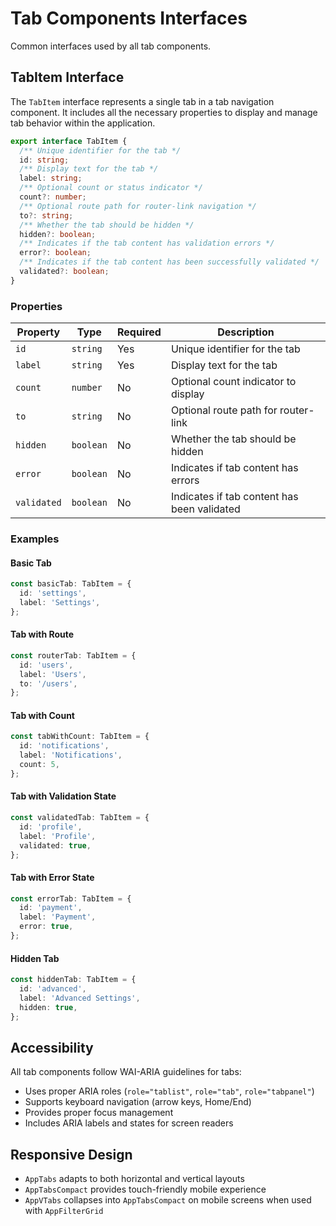 # Tab Components Interfaces

Common interfaces used by all tab components.

## TabItem Interface

The `TabItem` interface represents a single tab in a tab navigation component. It includes all the necessary properties to display and manage tab behavior within the application.

```typescript
export interface TabItem {
  /** Unique identifier for the tab */
  id: string;
  /** Display text for the tab */
  label: string;
  /** Optional count or status indicator */
  count?: number;
  /** Optional route path for router-link navigation */
  to?: string;
  /** Whether the tab should be hidden */
  hidden?: boolean;
  /** Indicates if the tab content has validation errors */
  error?: boolean;
  /** Indicates if the tab content has been successfully validated */
  validated?: boolean;
}
```

### Properties

| Property    | Type      | Required | Description                                 |
| ----------- | --------- | -------- | ------------------------------------------- |
| `id`        | `string`  | Yes      | Unique identifier for the tab               |
| `label`     | `string`  | Yes      | Display text for the tab                    |
| `count`     | `number`  | No       | Optional count indicator to display         |
| `to`        | `string`  | No       | Optional route path for router-link         |
| `hidden`    | `boolean` | No       | Whether the tab should be hidden            |
| `error`     | `boolean` | No       | Indicates if tab content has errors         |
| `validated` | `boolean` | No       | Indicates if tab content has been validated |

### Examples

#### Basic Tab

```typescript
const basicTab: TabItem = {
  id: 'settings',
  label: 'Settings',
};
```

#### Tab with Route

```typescript
const routerTab: TabItem = {
  id: 'users',
  label: 'Users',
  to: '/users',
};
```

#### Tab with Count

```typescript
const tabWithCount: TabItem = {
  id: 'notifications',
  label: 'Notifications',
  count: 5,
};
```

#### Tab with Validation State

```typescript
const validatedTab: TabItem = {
  id: 'profile',
  label: 'Profile',
  validated: true,
};
```

#### Tab with Error State

```typescript
const errorTab: TabItem = {
  id: 'payment',
  label: 'Payment',
  error: true,
};
```

#### Hidden Tab

```typescript
const hiddenTab: TabItem = {
  id: 'advanced',
  label: 'Advanced Settings',
  hidden: true,
};
```

## Accessibility

All tab components follow WAI-ARIA guidelines for tabs:

- Uses proper ARIA roles (`role="tablist"`, `role="tab"`, `role="tabpanel"`)
- Supports keyboard navigation (arrow keys, Home/End)
- Provides proper focus management
- Includes ARIA labels and states for screen readers

## Responsive Design

- `AppTabs` adapts to both horizontal and vertical layouts
- `AppTabsCompact` provides touch-friendly mobile experience
- `AppVTabs` collapses into `AppTabsCompact` on mobile screens when used with `AppFilterGrid` 
